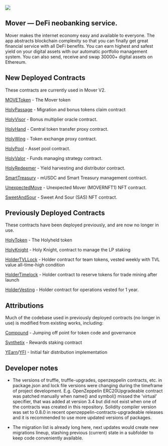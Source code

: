 ![](https://cdn-images-1.medium.com/max/1600/1*YBk2Kxe95-DI_5tZv0-YqQ.png)
## Mover — DeFi neobanking service.

Mover makes the internet economy easy and available to everyone. The app abstracts blockchain complexity so that you can finally get great financial service with all DeFi benefits. You can earn highest and safest yield on your digital assets with our automatic portfolio management system. You can also send, receive and swap 30000+ digital assets on Ethereum.


## New Deployed Contracts

These contracts are currently used in Mover V2.

[MOVEToken](https://etherscan.io/address/0x3FA729B4548beCBAd4EaB6EF18413470e6D5324C) - The Mover token

[HolyPassage](https://etherscan.io/address/0x39ac24FD08991B1d69A9ef7189Bc718C988fF5B3) - Migration and bonus tokens claim contract

[HolyVisor](https://etherscan.io/address/0x636356f857f89AF15Cb67735b68B9b673b5Cda6c) - Bonus multiplier oracle contract.

[HolyHand](https://etherscan.io/address/0x1eF7A557cfA8436ee08790e3F2b190b8937fDa0E) - Central token transfer proxy contract.

[HolyWing](https://etherscan.io/address/0xD5b3230ea9bF7baD9541F8564fA2FA72b350427B) - Token exchange proxy contract.

[HolyPool](https://etherscan.io/address/0xAF985437DCA19DEFf89e61F83Cd526b272523719) - Asset pool contract.

[HolyValor](https://etherscan.io/address/0xAF985437DCA19DEFf89e61F83Cd526b272523719) - Funds managing strategy contract.

[HolyRedeemer](https://etherscan.io/address/0x496599b4dE503D5C5C11882501af64d04025c6Dd) - Yield harvesting and distributor contract.

[SmartTreasury](https://etherscan.io/address/0x94f748bfd1483750a7df01acd993213ab64c960f) - mUSDC and Smart Treasury management contract.

[UnexpectedMove](https://etherscan.io/address/0x0769747d4cac06bc2320e0bb1efb31d53fa0aaa1) - Unexpected Mover (MOVERNFT1) NFT contract.

[SweetAndSour](https://etherscan.io/address/0x129b9083a9f02aed65e31644a8103d5aa2c73701) - Sweet And Sour (SAS) NFT contract.

## Previously Deployed Contracts

These contracts have been deployed previously, and are now no longer in use. 

[HolyToken](https://etherscan.io/token/0x39eae99e685906ff1c11a962a743440d0a1a6e09) - The Holyheld token

[HolyKnight](https://etherscan.io/address/0x5D33dE3E540b289f9340D059907ED648c9E7AaDD) - Holy Knight, contract to manage the LP staking

[HolderTVLLock](https://etherscan.io/address/0xe292dc1095b96809913bc00ff06d95fdffaae43a) - Holder contract for team tokens, vested weekly with TVL value all-time-high condition

[HolderTimelock](https://etherscan.io/address/0x0b713c0e7eeb43fcd7795c03ba64ea6a6f0e11ea) - Holder contract to reserve tokens for trade mining after launch

[HolderVesting](https://etherscan.io/address/0x6074Aabb7eA337403DC9dfF4217fe7d533B5E459) - Holder contract for operations vested for 1 year.

## Attributions

Much of the codebase used in previously deployed contracts (no longer in use) is modified from existing works, including:

[Compound](https://compound.finance) - Jumping off point for token code and governance

[Synthetix](https://synthetix.io) - Rewards staking contract

[YEarn](https://yearn.finance)/[YFI](https://ygov.finance) - Initial fair distribution implementation

## Developer notes

- The versions of truffle, truffle-upgrades, openzeppelin contracts, etc. in package.json and lock file versions were changing during the timeframe of project development.
  E.g. OpenZeppelin ERC20Upgradeable contract was patched manually when name() and symbol() missed the 'virtual' specifier, that was added at version 3.4 but did not exist when one of the contracts was created in this repository. Solidity compiler version was set to 0.8.0 in recent openzeppelin-contracts-upgradeable releases and it is recommended to use more updated versions of packages.

- The migration list is already long here, next updates would create new migrations lineup, stashing previous (current) state in a subfolder to keep code conveniently available.
